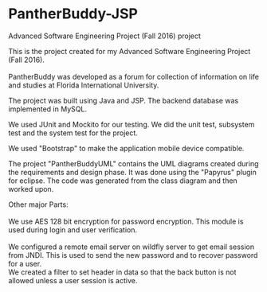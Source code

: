 # PantherBuddy-JSP
Advanced Software Engineering Project (Fall 2016) project

This is the project created for my Advanced Software Engineering Project (Fall 2016).<br></br>
PantherBuddy was developed as a forum for collection of information on life and studies at Florida International University.

The project was built using Java and JSP. The backend database was implemented in MySQL.

We used JUnit and Mockito for our testing. We did the unit test, subsystem test and the system test for the project.

We used "Bootstrap" to make the application mobile device compatible.

The project "PantherBuddyUML" contains the UML diagrams created during the requirements and design phase. It was done using the "Papyrus" plugin for eclipse.
The code was generated from the class diagram and then worked upon.


Other major Parts:<br></br>
We use AES 128 bit encryption for password encryption. This module is used during login and user verification.<br></br>
We configured a remote email server on wildfly server to get email session from JNDI. This is used to send the new password and to recover password for a user.<br>
We created a filter to set header in data so that the back button is not allowed unless a user session is active.<br></br>
